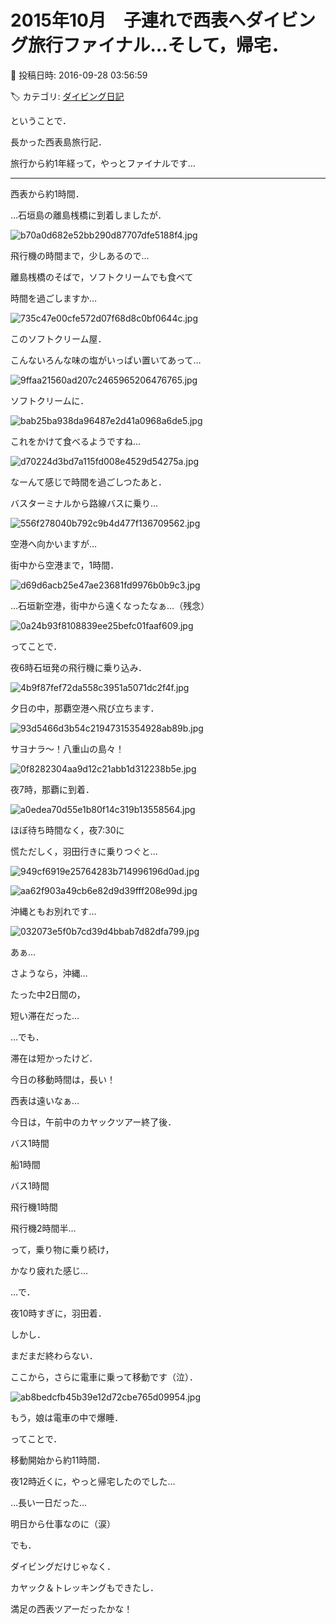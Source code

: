 # 2015年10月　子連れで西表へダイビング旅行ファイナル…そして，帰宅．

📅 投稿日時: 2016-09-28 03:56:59

🏷️ カテゴリ: [ダイビング日記](ce3a7a8d424d112fce83ee85c81a0e344.md)

ということで．


長かった西表島旅行記．


旅行から約1年経って，やっとファイナルです…





---


西表から約1時間．


…石垣島の離島桟橋に到着しましたが．




![b70a0d682e52bb290d87707dfe5188f4.jpg](images/b70a0d682e52bb290d87707dfe5188f4.jpg)







飛行機の時間まで，少しあるので…


離島桟橋のそばで，ソフトクリームでも食べて


時間を過ごしますか…




![735c47e00cfe572d07f68d8c0bf0644c.jpg](images/735c47e00cfe572d07f68d8c0bf0644c.jpg)




このソフトクリーム屋．


こんないろんな味の塩がいっぱい置いてあって…




![9ffaa21560ad207c2465965206476765.jpg](images/9ffaa21560ad207c2465965206476765.jpg)




ソフトクリームに．




![bab25ba938da96487e2d41a0968a6de5.jpg](images/bab25ba938da96487e2d41a0968a6de5.jpg)




これをかけて食べるようですね…




![d70224d3bd7a115fd008e4529d54275a.jpg](images/d70224d3bd7a115fd008e4529d54275a.jpg)







なーんて感じで時間を過ごしつたあと．


バスターミナルから路線バスに乗り…




![556f278040b792c9b4d477f136709562.jpg](images/556f278040b792c9b4d477f136709562.jpg)




空港へ向かいますが…


街中から空港まで，1時間．




![d69d6acb25e47ae23681fd9976b0b9c3.jpg](images/d69d6acb25e47ae23681fd9976b0b9c3.jpg)




…石垣新空港，街中から遠くなったなぁ…（残念）




![0a24b93f8108839ee25befc01faaf609.jpg](images/0a24b93f8108839ee25befc01faaf609.jpg)




ってことで．


夜6時石垣発の飛行機に乗り込み．




![4b9f87fef72da558c3951a5071dc2f4f.jpg](images/4b9f87fef72da558c3951a5071dc2f4f.jpg)




夕日の中，那覇空港へ飛び立ちます．




![93d5466d3b54c21947315354928ab89b.jpg](images/93d5466d3b54c21947315354928ab89b.jpg)




サヨナラ～！八重山の島々！




![0f8282304aa9d12c21abb1d312238b5e.jpg](images/0f8282304aa9d12c21abb1d312238b5e.jpg)




夜7時，那覇に到着．




![a0edea70d55e1b80f14c319b13558564.jpg](images/a0edea70d55e1b80f14c319b13558564.jpg)




ほぼ待ち時間なく，夜7:30に


慌ただしく，羽田行きに乗りつぐと…




![949cf6919e25764283b714996196d0ad.jpg](images/949cf6919e25764283b714996196d0ad.jpg)









![aa62f903a49cb6e82d9d39fff208e99d.jpg](images/aa62f903a49cb6e82d9d39fff208e99d.jpg)




沖縄ともお別れです…




![032073e5f0b7cd39d4bbab7d82dfa799.jpg](images/032073e5f0b7cd39d4bbab7d82dfa799.jpg)




あぁ…


さようなら，沖縄…


たった中2日間の，


短い滞在だった…





…でも．


滞在は短かったけど．


今日の移動時間は，長い！


西表は遠いなぁ…





今日は，午前中のカヤックツアー終了後．


バス1時間


船1時間


バス1時間


飛行機1時間


飛行機2時間半…


って，乗り物に乗り続け，


かなり疲れた感じ…





…で．


夜10時すぎに，羽田着．





しかし．


まだまだ終わらない．


ここから，さらに電車に乗って移動です（泣）．




![ab8bedcfb45b39e12d72cbe765d09954.jpg](images/ab8bedcfb45b39e12d72cbe765d09954.jpg)




もう，娘は電車の中で爆睡．





ってことで．


移動開始から約11時間．


夜12時近くに，やっと帰宅したのでした…





…長い一日だった…


明日から仕事なのに（涙）





でも．


ダイビングだけじゃなく．


カヤック＆トレッキングもできたし．


満足の西表ツアーだったかな！
